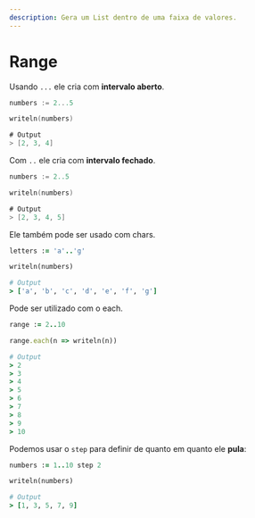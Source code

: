 ```yaml
---
description: Gera um List dentro de uma faixa de valores.
---
```


# Range

Usando `...` ele cria com **intervalo aberto**.

```kotlin
numbers := 2...5

writeln(numbers)

# Output
> [2, 3, 4]
```

Com `..` ele cria com **intervalo fechado**.

```kotlin
numbers := 2..5

writeln(numbers)

# Output
> [2, 3, 4, 5]
```

Ele também pode ser usado com chars.

```ruby
letters := 'a'..'g'

writeln(numbers)

# Output
> ['a', 'b', 'c', 'd', 'e', 'f', 'g']
```

Pode ser utilizado com o each.

```ruby
range := 2..10

range.each(n => writeln(n))

# Output
> 2
> 3
> 4
> 5
> 6
> 7
> 8
> 9
> 10
```

Podemos usar o `step` para definir de quanto em quanto ele **pula**:

```ruby
numbers := 1..10 step 2

writeln(numbers)

# Output
> [1, 3, 5, 7, 9]
```

